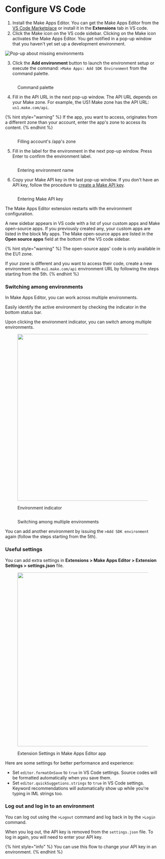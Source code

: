 # Configure VS Code

1. Install the Make Apps Editor. You can get the Make Apps Editor from the [VS Code Marketplace](https://marketplace.visualstudio.com/items?itemName=Integromat.apps-sdk) or install it in the **Extensions** tab in VS code.
2. Click the Make icon on the VS code sidebar. Clicking on the Make icon activates the Make Apps Editor. You get notified in a pop-up window that you haven't yet set up a development environment.

![Pop-up about missing environments](../../.gitbook/assets/firstLaunch\_envAdd\_01.png)

3. Click the **Add environment** button to launch the environment setup or execute the command: `>Make Apps: Add SDK Environment` from the command palette.

<figure><img src="../../.gitbook/assets/Screenshot 2024-05-02 at 13.36.23.png" alt=""><figcaption><p>Command palette</p></figcaption></figure>

4. Fill in the API URL in the next pop-up window. The API URL depends on your Make zone. For example, the US1 Make zone has the API URL: `us1.make.com/api`.

{% hint style="warning" %}
If the app, you want to access, originates from a different zone than your account, enter the app's zone to access its content.
{% endhint %}

<figure><img src="../../.gitbook/assets/Screenshot 2024-05-02 at 13.41.25.png" alt=""><figcaption><p>Filling account's /app's zone</p></figcaption></figure>

5. Fill in the label for the environment in the next pop-up window. Press Enter to confirm the environment label.

<figure><img src="../../.gitbook/assets/Screenshot 2024-05-02 at 13.42.45.png" alt=""><figcaption><p>Entering environment name</p></figcaption></figure>

6. Copy your Make API key in the last pop-up window. If you don't have an API key, follow the procedure to [create a Make API key](generation-of-your-api-key.md).

<figure><img src="../../.gitbook/assets/Screenshot 2024-05-02 at 13.43.38.png" alt=""><figcaption><p>Entering Make API key</p></figcaption></figure>

The Make Apps Editor extension restarts with the environment configuration.

A new sidebar appears in VS code with a list of your custom apps and Make open-source apps. If you previously created any, your custom apps are listed in the block My apps. The Make open-source apps are listed in the **Open source apps** field at the bottom of the VS code sidebar.

{% hint style="warning" %}
The open-source apps' code is only available in the EU1 zone.

If your zone is different and you want to access their code, create a new environment with `eu1.make.com/api` environment URL by following the steps starting from the 5th.
{% endhint %}

### Switching among environments

In Make Apps Editor, you can work across multiple environments.

Easily identify the active environment by checking the indicator in the bottom status bar.

Upon clicking the environment indicator, you can switch among multiple environments.

<figure><img src="../../.gitbook/assets/image (62).png" alt="" width="540"><figcaption><p>Environment indicator</p></figcaption></figure>

<figure><img src="../../.gitbook/assets/Screenshot 2024-05-08 at 17.19.51.png" alt=""><figcaption><p>Switching among multiple environments</p></figcaption></figure>

You can add another environment by issuing the `>Add SDK environment` again (follow the steps starting from the 5th).

### Useful settings

You can add extra settings in **Extensions > Make Apps Editor > Extension Settings > settings.json** file.

<figure><img src="../../.gitbook/assets/Screenshot 2024-05-03 at 10.10.33.png" alt="" width="563"><figcaption><p>Extension Settings in Make Apps Editor app</p></figcaption></figure>

Here are some settings for better performance and experience:

* Set `editor.formatOnSave` to `true` in VS Code settings. Source codes will be formatted automatically when you save them.
* Set `editor.quickSuggetions.strings` to `true` in VS Code settings. Keyword recommendations will automatically show up while you're typing in IML strings too.

### Log out and log in to an environment

You can log out using the `>Logout` command and log back in by the `>Login` command.&#x20;

When you log out, the API key is removed from the `settings.json` file. To log in again, you will need to enter your API key.

{% hint style="info" %}
You can use this flow to change your API key in an environment.
{% endhint %}
